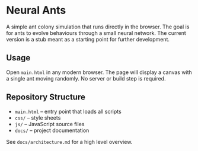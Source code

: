 # Neural Ants

A simple ant colony simulation that runs directly in the browser. The goal is
for ants to evolve behaviours through a small neural network. The current
version is a stub meant as a starting point for further development.

## Usage

Open `main.html` in any modern browser. The page will display a canvas with a
single ant moving randomly. No server or build step is required.

## Repository Structure

- `main.html` – entry point that loads all scripts
- `css/` – style sheets
- `js/` – JavaScript source files
- `docs/` – project documentation

See `docs/architecture.md` for a high level overview.
